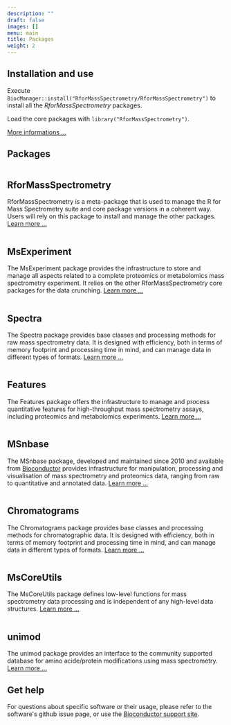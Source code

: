 ```yaml
---
description: ""
draft: false
images: []
menu: main
title: Packages
weight: 2
---
```


## Installation and use

Execute
`BiocManager::install("RforMassSpectrometry/RforMassSpectrometry")` to
install all the *RforMassSpectrometry* packages.

Load the core packages with `library("RforMassSpectrometry")`.

[More informations ...](https://rformassspectrometry.github.io/RforMassSpectrometry/articles/RforMassSpectrometry.html#installation)


## Packages

<div class="package-section">

<div class="packages">

<div class="package-left">
<img class="package-image-left" src="/images/hex-RforMassSpectrometry.png" alt=""></img>
<div class="package-info">

<h2>RforMassSpectrometry</h2>

<p>RforMassSpectrometry is a meta-package that is used to manage the R
for Mass Spectrometry suite and core package versions in a coherent
way. Users will rely on this package to install and manage the other
packages. <a
href="https://rformassspectrometry.github.io/RforMassSpectrometry/">Learn
more ...</a></p> </div> </div>

<div class="package-right">
<img class="package-image-right" src="/images/hex-MsExperiment.png" alt=""></img>
<div class="package-info">

<h2>MsExperiment</h2>

<p>The MsExperiment package provides the infrastructure to store and
manage all aspects related to a complete proteomics or metabolomics
mass spectrometry experiment. It relies on the other
RforMassSpectrometry core packages for the data crunching. <a
href="https://rformassspectrometry.github.io/MsExperiment">Learn more
...</a></p> </div> </div>

<div class="package-left">
<img class="package-image-left" src="/images/hex-Spectra.png" alt=""></img>
<div class="package-info">

<h2>Spectra</h2>

<p>The Spectra package provides base classes and processing
methods for raw mass spectrometry data. It is designed with
efficiency, both in terms of memory footprint and processing time in
mind, and can manage data in different types of formats. <a
href="https://rformassspectrometry.github.io/Spectra">Learn more
...</a> </p> </div> </div>


<div class="package-right">
<img class="package-image-right" src="/images/hex-Features.png" alt=""></img>
<div class="package-info">

<h2>Features</h2>

<p>The Features package offers the infrastructure to manage and
process quantitative features for high-throughput mass spectrometry
assays, including proteomics and metabolomics experiments. <a
href="https://rformassspectrometry.github.io/Features">Learn more
...</a></p> </div> </div>


<div class="package-left">
<img class="package-image-left" src="/images/hex-MSnbase.png" alt=""></img>
<div class="package-info">

<h2>MSnbase</h2>

<p>The MSnbase package, developed and maintained since 2010 and
available from <a
href="http://bioconductor.org/packages/devel/bioc/html/MSnbase.html">Bioconductor</a>
provides infrastructure for manipulation, processing and visualisation
of mass spectrometry and proteomics data, ranging from raw to
quantitative and annotated data. <a
href="https://lgatto.github.io/MSnbase">Learn more ...</a></p> </div>
</div>

<div class="package-right">
<img class="package-image-right" src="/images/hex-Chromatograms.png" alt=""></img>
<div class="package-info">

<h2>Chromatograms</h2>

<p>The Chromatograms package provides base classes and processing
methods for chromatographic data. It is designed with efficiency,
both in terms of memory footprint and processing time in mind, and can
manage data in different types of formats. <a
href="https://github.com/rformassspectrometry/Chromatograms">Learn
more ...</a> </p> </div> </div>


<div class="package-left">
<img class="package-image-left" src="/images/hex-MsCoreUtils.png" alt=""></img>
<div class="package-info">

<h2>MsCoreUtils</h2>

<p>The MsCoreUtils package defines low-level functions for mass
spectrometry data processing and is independent of any high-level data
structures. <a
href="https://rformassspectrometry.github.io/MsCoreUtils">Learn
more ...</a></p> </div> </div>


<div class="package-right">
<img class="package-image-right" src="/images/hex-R4MSbord.png" alt=""></img>
<div class="package-info">

<h2>unimod</h2>

<p>The unimod</b> package provides an interface to the community
supported database for amino acide/protein modifications using mass
spectrometry. <a
href="https://github.com/rformassspectrometry/unimod">Learn more
...</a></p> </div> </div>

</div>

</div>

## Get help

For questions about specific software or their usage, please refer to
the software's github issue page, or use the [Bioconductor support
site](http://support.bioconductor.org/).
